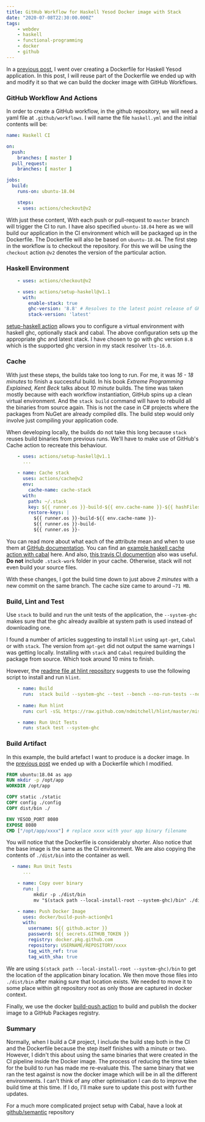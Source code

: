 ```yaml
---
title: GitHub Workflow for Haskell Yesod Docker image with Stack
date: "2020-07-08T22:30:00.000Z"
tags:
    - webdev
    - haskell
    - functional-programming
    - docker
    - github
---
```


In a [previous post](/haskell-yesod-web-app-in-docker), I went over creating a Dockerfile for Haskell Yesod application. In this post, I will reuse part of the Dockerfile we ended up with and modify it so that we can build the docker image with GitHub Workflows. 

### GitHub Workflow And Actions

In order to create a GitHub workflow, in the github repository, we will need a yaml file at `.github/workflows`. I will name the file `haskell.yml` and the initial contents will be:

```yaml
name: Haskell CI

on:
  push:
    branches: [ master ]
  pull_request:
    branches: [ master ]

jobs:
  build:
    runs-on: ubuntu-18.04

    steps:
    - uses: actions/checkout@v2
```

With just these content, With each push or pull-request to `master` branch will trigger the CI to run. I have also specified `ubuntu-18.04` here as we will build our application in the CI environment which will be packaged up in the Dockerfile. The Dockerfile will also be based on `ubuntu-18.04`. The first step in the workflow is to checkout the repository. For this we will be using the `checkout` action `@v2` denotes the version of the particular action.

### Haskell Environment

```yaml
    - uses: actions/checkout@v2

    - uses: actions/setup-haskell@v1.1
      with:
        enable-stack: true
        ghc-version: '8.8' # Resolves to the latest point release of GHC 8.8
        stack-version: 'latest'
```

[setup-haskell action](https://github.com/actions/setup-haskell) allows you to configure a virtual environment with haskell ghc, optionally stack and cabal. The above configuration sets up the appropriate ghc and latest stack. I have chosen to go with ghc version `8.8` which is the supported ghc version in my stack resolver `lts-16.0`.

### Cache

With just these steps, the builds take too long to run. For me, it was _16 - 18 minutes_ to finish a successful build. In his book _Extreme Programming Explained, Kent Beck_ talks about _10 minute_ builds. The time was taken mostly because with each workflow instantiation, GitHub spins up a clean virtual environment. And the `stack build` command will have to rebuild all the binaries from source again. This is not the case in C# projects where the packages from NuGet are already compiled dlls. The build step would only involve just compiling your application code.

When developing locally, the builds do not take this long because `stack` reuses build binaries from previous runs. We'll have to make use of GitHub's Cache action to recreate this behaviour.

```yaml
    - uses: actions/setup-haskell@v1.1
      ...

    - name: Cache stack
      uses: actions/cache@v2
      env:
        cache-name: cache-stack
      with:
        path: ~/.stack
        key: ${{ runner.os }}-build-${{ env.cache-name }}-${{ hashFiles('**/stack.yaml.lock') }}
        restore-keys: |
          ${{ runner.os }}-build-${{ env.cache-name }}-
          ${{ runner.os }}-build-
          ${{ runner.os }}-
```

You can read more about what each of the attribute mean and when to use them at [GitHub documentation](https://help.github.com/en/actions/configuring-and-managing-workflows/caching-dependencies-to-speed-up-workflows). You can find an [example haskell cache action with cabal](https://github.com/actions/cache/blob/master/examples.md#haskell---cabal) here. And also, [this travis CI documention](https://docs.haskellstack.org/en/stable/travis_ci/#container-infrastructure) also was useful. **Do not** include `.stack-work` folder in your cache. Otherwise, stack will not even build your source files.

With these changes, I got the build time down to just above _2 minutes_ with a new commit on the same branch. The cache size came to around `~71 MB`.

### Build, Lint and Test

Use `stack` to build and run the unit tests of the application, the `--system-ghc` makes sure that the ghc already availble at system path is used instead of downloading one.

I found a number of articles suggesting to install `hlint` using `apt-get`, `Cabal` or with `stack`. The version from `apt-get` did not output the same warnings I was getting locally. Installing with `stack` and `Cabal` required building the package from source. Which took around 10 mins to finish.

However, the [readme file at hlint repository](https://github.com/ndmitchell/hlint#running-with-continuous-integration) suggests to use the following script to install and run `hlint`.

```yaml
    - name: Build
      run:  stack build --system-ghc --test --bench --no-run-tests --no-run-benchmarks
      
    - name: Run hlint
      run: curl -sSL https://raw.github.com/ndmitchell/hlint/master/misc/run.sh | sh -s .

    - name: Run Unit Tests
      run: stack test --system-ghc
```

### Build Artifact

In this example, the build artefact I want to produce is a docker image. In the [previous post](/haskell-yesod-web-app-in-docker) we ended up with a Dockerfile which I modified.

```dockerfile
FROM ubuntu:18.04 as app
RUN mkdir -p /opt/app
WORKDIR /opt/app

COPY static ./static
COPY config ./config
COPY dist/bin ./

ENV YESOD_PORT 8080
EXPOSE 8080
CMD ["/opt/app/xxxx"] # replace xxxx with your app binary filename
```

You will notice that the Dockerfile is considerably shorter. Also notice that the base image is the same as the CI environment. We are also copying the contents of `./dist/bin` into the container as well.

```yaml
  - name: Run Unit Tests
      ...

    - name: Copy over binary
      run: |
          mkdir -p ./dist/bin
          mv "$(stack path --local-install-root --system-ghc)/bin" ./dist

    - name: Push Docker Image
      uses: docker/build-push-action@v1
      with:
        username: ${{ github.actor }}
        password: ${{ secrets.GITHUB_TOKEN }}
        registry: docker.pkg.github.com
        repository: USERNAME/REPOSITORY/xxxx
        tag_with_ref: true
        tag_with_sha: true
```

We are using `$(stack path --local-install-root --system-ghc)/bin` to get the location of the application binary location. We then move those files into `./dist/bin` after making sure that location exists. We needed to move it to some place within git repository root as only those are captured in docker context.

Finally, we use the docker [build-push action](https://github.com/marketplace/actions/build-and-push-docker-images) to build and publish the docker image to a GitHub Packages registry.

### Summary

Normally, when I build a C# project, I include the build step both in the CI and the Dockerfile because the step itself finishes with a minute or two. However, I didn't this about using the same binaries that were created in the CI pipeline inside the Docker image. The process of reducing the time taken for the build to run has made me re-evaluate this. The same binary that we ran the test against is now the docker image which will be in all the different environments. I can't think of any other optimisation I can do to improve the build time at this time. If I do, I'll make sure to update this post with further updates.

For a much more complicated project setup with Cabal, have a look at [github/semantic](https://github.com/github/semantic/blob/master/.github/workflows/haskell.yml) repository
